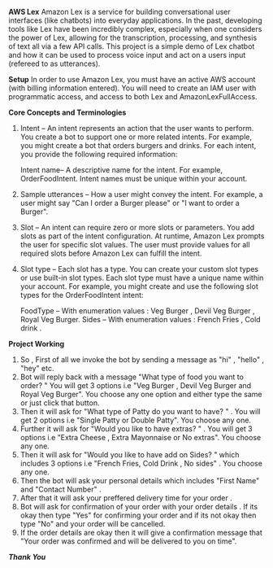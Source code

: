 **********AWS Lex**********
Amazon Lex is a service for building conversational user interfaces (like chatbots) into everyday applications. In the past, developing tools like Lex have been incredibly complex, especially when one considers the power of Lex, allowing for the transcription, processing, and synthesis of text all via a few API calls. This project is a simple demo of Lex chatbot and how it can be used to process voice input and act on a users input (refereed to as utterances).


**********Setup**********
In order to use Amazon Lex, you must have an active AWS account (with billing information entered). You will need to create an IAM user with programmatic access, and access to both Lex  and AmazonLexFullAccess.


**********Core Concepts and Terminologies**********

1) Intent – An intent represents an action that the user wants to perform. You create a bot to support one or more related intents. For example, you might create a bot that orders burgers and drinks. For each intent, you provide the following required information:

   Intent name– A descriptive name for the intent. For example, OrderFoodIntent. Intent names must be unique within your account.

2) Sample utterances – How a user might convey the intent. For example, a user might say "Can I order a Burger please" or "I want to order a Burger".

3) Slot – An intent can require zero or more slots or parameters. You add slots as part of the intent configuration. At runtime, Amazon Lex prompts the user for specific slot values. The user must provide values for all required slots before Amazon Lex can fulfill the intent.

4) Slot type – Each slot has a type. You can create your custom slot types or use built-in slot types. Each slot type must have a unique name within your account. For example, you might create and use the following slot types for the OrderFoodIntent intent:
 
    FoodType – With enumeration values : Veg Burger , Devil Veg Burger , Royal Veg Burger.
    Sides – With enumeration values : French Fries , Cold drink .


**********Project Working**********
  
1) So , First of all we invoke the bot  by sending a message as "hi" , "hello" , "hey" etc. 
2) Bot will reply back with a message "What type of food you want to order? " You will get 3 options i.e "Veg Burger , Devil Veg Burger and Royal Veg Burger". You        choose any one option and either type the same or just click that button.
3) Then it will ask for "What type of Patty do you want to have? " . You will get  2 options i.e  "Single Patty or Double Patty". You choose any one.
4) Further it will ask for "Would you like to have extras? " . You will get 3 options i.e "Extra Cheese , Extra Mayonnaise or No extras". You choose any one.
5) Then it will ask for "Would you like to have add on Sides? " which includes 3 options i.e "French Fries, Cold Drink , No sides" . You choose any one.
6) Then the bot will ask your personal details which includes "First Name" and "Contact Number" .
7) After that it will ask your preffered delivery time for your order .
8) Bot will ask for confirmation of your order with your order details . If its okay then type "Yes" for confirming your order and if its not okay then type "No" and      your order will be cancelled.
9) If the order details are okay then it will give a confirmation message that "Your order was confirmed and will be delivered to you on time".



***********************************************************************Thank You***********************************************************************



 
